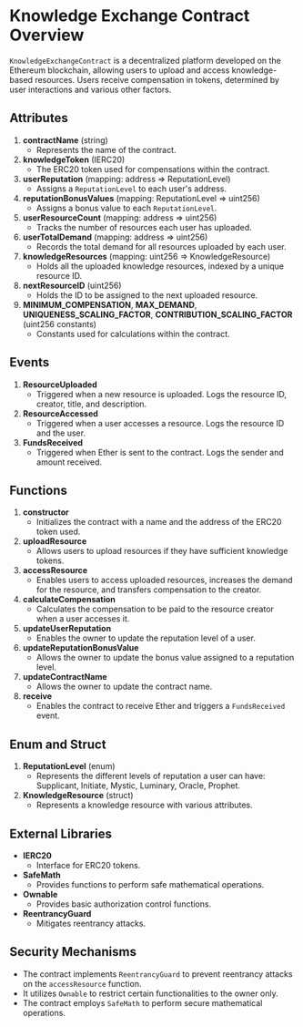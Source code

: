 # Knowledge Exchange Contract Overview

`KnowledgeExchangeContract` is a decentralized platform developed on the Ethereum blockchain, allowing users to upload and access knowledge-based resources. Users receive compensation in tokens, determined by user interactions and various other factors.

## Attributes

1. **contractName** (string)
   - Represents the name of the contract.
2. **knowledgeToken** (IERC20)
   - The ERC20 token used for compensations within the contract.
3. **userReputation** (mapping: address => ReputationLevel)
   - Assigns a `ReputationLevel` to each user's address.
4. **reputationBonusValues** (mapping: ReputationLevel => uint256)
   - Assigns a bonus value to each `ReputationLevel`.
5. **userResourceCount** (mapping: address => uint256)
   - Tracks the number of resources each user has uploaded.
6. **userTotalDemand** (mapping: address => uint256)
   - Records the total demand for all resources uploaded by each user.
7. **knowledgeResources** (mapping: uint256 => KnowledgeResource)
   - Holds all the uploaded knowledge resources, indexed by a unique resource ID.
8. **nextResourceID** (uint256)
   - Holds the ID to be assigned to the next uploaded resource.
9. **MINIMUM_COMPENSATION**, **MAX_DEMAND**, **UNIQUENESS_SCALING_FACTOR**, **CONTRIBUTION_SCALING_FACTOR** (uint256 constants)
   - Constants used for calculations within the contract.

## Events

1. **ResourceUploaded**
   - Triggered when a new resource is uploaded. Logs the resource ID, creator, title, and description.
2. **ResourceAccessed**
   - Triggered when a user accesses a resource. Logs the resource ID and the user.
3. **FundsReceived**
   - Triggered when Ether is sent to the contract. Logs the sender and amount received.

## Functions

1. **constructor**
   - Initializes the contract with a name and the address of the ERC20 token used.
2. **uploadResource**
   - Allows users to upload resources if they have sufficient knowledge tokens.
3. **accessResource**
   - Enables users to access uploaded resources, increases the demand for the resource, and transfers compensation to the creator.
4. **calculateCompensation**
   - Calculates the compensation to be paid to the resource creator when a user accesses it.
5. **updateUserReputation**
   - Enables the owner to update the reputation level of a user.
6. **updateReputationBonusValue**
   - Allows the owner to update the bonus value assigned to a reputation level.
7. **updateContractName**
   - Allows the owner to update the contract name.
8. **receive**
   - Enables the contract to receive Ether and triggers a `FundsReceived` event.

## Enum and Struct

1. **ReputationLevel** (enum)
   - Represents the different levels of reputation a user can have: Supplicant, Initiate, Mystic, Luminary, Oracle, Prophet.
2. **KnowledgeResource** (struct)
   - Represents a knowledge resource with various attributes.

## External Libraries

- **IERC20**
  - Interface for ERC20 tokens.
- **SafeMath**
  - Provides functions to perform safe mathematical operations.
- **Ownable**
  - Provides basic authorization control functions.
- **ReentrancyGuard**
  - Mitigates reentrancy attacks.

## Security Mechanisms

- The contract implements `ReentrancyGuard` to prevent reentrancy attacks on the `accessResource` function.
- It utilizes `Ownable` to restrict certain functionalities to the owner only.
- The contract employs `SafeMath` to perform secure mathematical operations.
